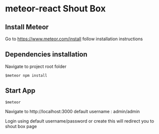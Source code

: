 # meteor-react Shout Box

## Install Meteor

Go to https://www.meteor.com/install follow installation instructions

## Dependencies installation

Navigate to project root folder

`$meteor npm install`

## Start App

`$meteor`

Navigate to http://localhost:3000
default username : admin/admin

Login using default username/password or create
this will redirect you to shout box page

